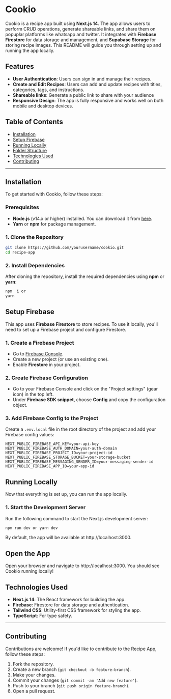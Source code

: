 # Cookio

Cookio is a recipe app built using **Next.js 14**. The app allows users to perform CRUD operations, generate shareable 
links, and share them on popuplar platforms like whatsapp and twitter. It integrates with **Firebase Firestore** for data storage and management, and **Supabase Storage** for storing recipe images.
This README will guide you through setting up and running the app locally.

## Features

- **User Authentication**: Users can sign in and manage their recipes.
- **Create and Edit Recipes**: Users can add and update recipes with titles, categories, tags, and instructions.
- **Shareable links**: Generate a public link to share with your audience
- **Responsive Design**: The app is fully responsive and works well on both mobile and desktop devices.



## Table of Contents

- [Installation](#installation)
- [Setup Firebase](#setup-firebase)
- [Running Locally](#running-locally)
- [Folder Structure](#folder-structure)
- [Technologies Used](#technologies-used)
- [Contributing](#contributing)

---

## Installation

To get started with Cookio, follow these steps:

### Prerequisites

- **Node.js** (v14.x or higher) installed. You can download it from [here](https://nodejs.org/).
- **Yarn** or **npm** for package management.

### 1. Clone the Repository

```bash
git clone https://github.com/yourusername/cookio.git
cd recipe-app

```
### 2. Install Dependencies

After cloning the repository, install the required dependencies using **npm** or **yarn**:

```bash
npm  i or 
yarn

```


## Setup Firebase

This app uses **Firebase Firestore** to store recipes. To use it locally, you'll need to set up a Firebase project and configure Firestore.

### 1. Create a Firebase Project

- Go to [Firebase Console](https://console.firebase.google.com/).
- Create a new project (or use an existing one).
- Enable **Firestore** in your project.

### 2. Create Firebase Configuration

- Go to your Firebase Console and click on the "Project settings" (gear icon) in the top left.
- Under **Firebase SDK snippet**, choose **Config** and copy the configuration object.
  
### 3. Add Firebase Config to the Project

Create a `.env.local` file in the root directory of the project and add your Firebase config values:

```env
NEXT_PUBLIC_FIREBASE_API_KEY=your-api-key
NEXT_PUBLIC_FIREBASE_AUTH_DOMAIN=your-auth-domain
NEXT_PUBLIC_FIREBASE_PROJECT_ID=your-project-id
NEXT_PUBLIC_FIREBASE_STORAGE_BUCKET=your-storage-bucket
NEXT_PUBLIC_FIREBASE_MESSAGING_SENDER_ID=your-messaging-sender-id
NEXT_PUBLIC_FIREBASE_APP_ID=your-app-id
```

## Running Locally

Now that everything is set up, you can run the app locally.

### 1. Start the Development Server

Run the following command to start the Next.js development server:

```bash
npm run dev or yarn dev
```

By default, the app will be available at http://localhost:3000.

## Open the App

Open your browser and navigate to http://localhost:3000. You should see Cookio running locally!

## Technologies Used

- **Next.js 14**: The React framework for building the app.
- **Firebase**: Firestore for data storage and authentication.
- **Tailwind CSS**: Utility-first CSS framework for styling the app.
- **TypeScript**: For type safety.

---

## Contributing

Contributions are welcome! If you'd like to contribute to the Recipe App, follow these steps:

1. Fork the repository.
2. Create a new branch (`git checkout -b feature-branch`).
3. Make your changes.
4. Commit your changes (`git commit -am 'Add new feature'`).
5. Push to your branch (`git push origin feature-branch`).
6. Open a pull request.
